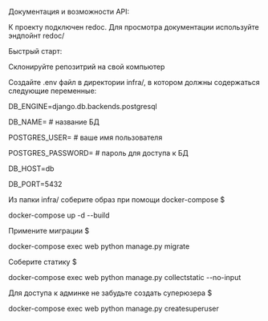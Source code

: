 Документация и возможности API:

К проекту подключен redoc. Для просмотра документации используйте эндпойнт redoc/

Быстрый старт:

Склонируйте репозитрий на свой компьютер

Создайте .env файл в директории infra/, в котором должны содержаться следующие переменные:

DB_ENGINE=django.db.backends.postgresql

DB_NAME= # название БД

POSTGRES_USER= # ваше имя пользователя

POSTGRES_PASSWORD= # пароль для доступа к БД

DB_HOST=db

DB_PORT=5432

Из папки infra/ соберите образ при помощи docker-compose $

docker-compose up -d --build

Примените миграции $

docker-compose exec web python manage.py migrate

Соберите статику $

docker-compose exec web python manage.py collectstatic --no-input

Для доступа к админке не забудьте создать суперюзера $

docker-compose exec web python manage.py createsuperuser
